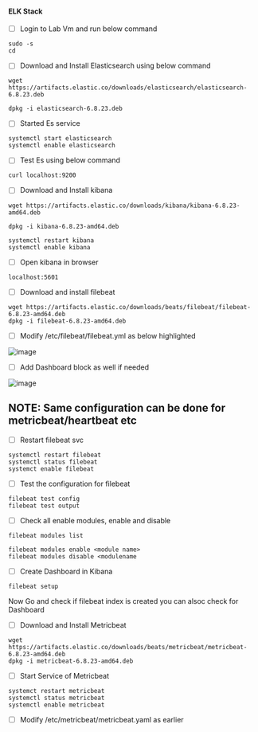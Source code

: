 #### ELK Stack

- [ ] Login to Lab Vm  and run below command

```
sudo -s
cd
```

- [ ] Download and Install Elasticsearch using below command

```
wget https://artifacts.elastic.co/downloads/elasticsearch/elasticsearch-6.8.23.deb

dpkg -i elasticsearch-6.8.23.deb

```
 - [ ] Started Es service

```
systemctl start elasticsearch
systemctl enable elasticsearch
```
- [ ] Test Es using below command

```
curl localhost:9200
```
- [ ] Download and Install kibana 

```
wget https://artifacts.elastic.co/downloads/kibana/kibana-6.8.23-amd64.deb

dpkg -i kibana-6.8.23-amd64.deb

systemctl restart kibana
systemctl enable kibana 
```
- [ ] Open kibana in browser

```
localhost:5601
```


- [ ] Download and install filebeat

```
wget https://artifacts.elastic.co/downloads/beats/filebeat/filebeat-6.8.23-amd64.deb
dpkg -i filebeat-6.8.23-amd64.deb
```
- [ ] Modify /etc/filebeat/filebeat.yml as below highlighted 

![image](https://user-images.githubusercontent.com/120269399/234763413-ec9a36cd-4835-4b63-b9be-1e78cca22900.png)

- [ ]  Add Dashboard block as well if needed 

![image](https://user-images.githubusercontent.com/120269399/234763696-ab868776-b64d-4cf3-bb64-e0fa8cb5dab9.png)


## NOTE: Same configuration can be done for metricbeat/heartbeat etc


- [ ] Restart filebeat svc

```
systemctl restart filebeat
systemctl status filebeat
systemct enable filebeat
```

- [ ] Test the configuration for filebeat

```
filebeat test config
filebeat test output
```

- [ ] Check all enable modules, enable and disable

```
filebeat modules list

filebeat modules enable <module name>
filebeat modules disable <modulename
```
 - [ ] Create Dashboard in Kibana

```
filebeat setup
```
 
 Now Go and check if filebeat index is created 
 you can alsoc check for Dashboard





- [ ] Download and Install Metricbeat

```
wget https://artifacts.elastic.co/downloads/beats/metricbeat/metricbeat-6.8.23-amd64.deb
dpkg -i metricbeat-6.8.23-amd64.deb
```
- [ ] Start Service of Metricbeat

```
systemct restart metricbeat
systemctl status metricbeat
systemctl enable metricbeat
```

- [ ] Modify /etc/metricbeat/metricbeat.yaml as earlier

